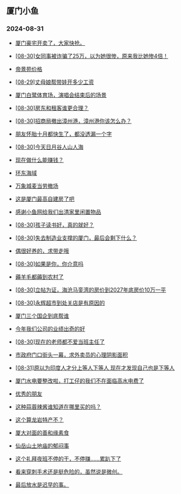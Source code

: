 ## 厦门小鱼 
### 2024-08-31

+ [厦门豪宅开卖了，大家快抢。](http://bbs.xmfish.com/read-htm-tid-18237769.html)

+ [[08-30]女同事被诈骗了25万，以为她很惨，原来我比她惨4倍！](http://bbs.xmfish.com/read-htm-tid-18237877.html)

+ [帝景苑价格](http://bbs.xmfish.com/read-htm-tid-18237840.html)

+ [[08-29]丈母娘帮带娃开多少工资](http://bbs.xmfish.com/read-htm-tid-18237778.html)

+ [厦门白鹭体育场，演唱会结束后的场景](http://bbs.xmfish.com/read-htm-tid-18237878.html)

+ [[08-30]房东和租客谁更合理？](http://bbs.xmfish.com/read-htm-tid-18237831.html)

+ [[08-30]招商局撤出漳州港，漳州港你该怎么办？](http://bbs.xmfish.com/read-htm-tid-18237953.html)

+ [朋友怀胎十月都快生了，都没透漏一个字](http://bbs.xmfish.com/read-htm-tid-18237872.html)

+ [[08-30]今天日月谷人山人海](http://bbs.xmfish.com/read-htm-tid-18237985.html)

+ [现在做什么能赚钱？](http://bbs.xmfish.com/read-htm-tid-18237869.html)

+ [环东海域](http://bbs.xmfish.com/read-htm-tid-18237910.html)

+ [万象城麦当劳撤场](http://bbs.xmfish.com/read-htm-tid-18237870.html)

+ [这是厦门最高自建房了吧](http://bbs.xmfish.com/read-htm-tid-18238008.html)

+ [感谢小鱼网给我们出清家里闲置物品](http://bbs.xmfish.com/read-htm-tid-18237886.html)

+ [[08-30]孩子读书好，真的就好？](http://bbs.xmfish.com/read-htm-tid-18237962.html)

+ [[08-30]失去制造业支撑的厦门，最后会剩下什么？](http://bbs.xmfish.com/read-htm-tid-18237999.html)

+ [偶很好养的，求带走哦](http://bbs.xmfish.com/read-htm-tid-18237971.html)

+ [[08-30]如果是你，你介意吗](http://bbs.xmfish.com/read-htm-tid-18237923.html)

+ [薅羊毛都薅到农村了](http://bbs.xmfish.com/read-htm-tid-18238040.html)

+ [[08-30]立帖为证，海沧马銮湾的房价到2027年底房价10万一平](http://bbs.xmfish.com/read-htm-tid-18237996.html)

+ [[08-30]永辉超市到处关店是有原因的](http://bbs.xmfish.com/read-htm-tid-18238072.html)

+ [厦门三个国企到底帮谁](http://bbs.xmfish.com/read-htm-tid-18238011.html)

+ [今年我们公司的业绩出奇的好](http://bbs.xmfish.com/read-htm-tid-18238017.html)

+ [[08-30]现在的老师都不爱当班主任了](http://bbs.xmfish.com/read-htm-tid-18238061.html)

+ [市政府门口街头一幕，求外卖员的心理阴影面积](http://bbs.xmfish.com/read-htm-tid-18238004.html)

+ [[08-31]原以为印度人才分上等人下等人 现在才发现自己也是下等人](http://bbs.xmfish.com/read-htm-tid-18238123.html)

+ [厦门水电要整改啦，打工仔的我们不在面临高水电费了](http://bbs.xmfish.com/read-htm-tid-18238208.html)

+ [优秀的朋友](http://bbs.xmfish.com/read-htm-tid-18238110.html)

+ [这种蒜蓉辣酱谁知道在哪里买的吗？](http://bbs.xmfish.com/read-htm-tid-18238102.html)

+ [这个算龙岩特产不？](http://bbs.xmfish.com/read-htm-tid-18238077.html)

+ [厦大对面的善和缘素食](http://bbs.xmfish.com/read-htm-tid-18238056.html)

+ [仙岳山土地庙的郁闷事](http://bbs.xmfish.com/read-htm-tid-18238115.html)

+ [这个礼拜夜班不停的干，不停赚……累趴下了](http://bbs.xmfish.com/read-htm-tid-18238131.html)

+ [看来穿刺手术还是挺危险的，虽然说是微创。](http://bbs.xmfish.com/read-htm-tid-18238193.html)

+ [最后放水是迟早的事。](http://bbs.xmfish.com/read-htm-tid-18238171.html)


